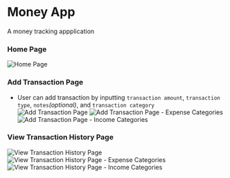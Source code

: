# Money App
A money tracking appplication 

### Home Page
  ![Home Page](https://drive.google.com/uc?export=view&id=16E1xTQE4srRyuZh5bV5Dl8cBECzRIR-k)
  
### Add Transaction Page
  - User can add transaction by inputting `transaction amount`, `transaction type`, `notes`*(optional)*, and `transaction category` 
  ![Add Transaction Page](https://drive.google.com/uc?export=view&id=16E1xTQE4srRyuZh5bV5Dl8cBECzRIR-k)
  ![Add Transaction Page - Expense Categories](https://drive.google.com/uc?export=view&id=1SdXGnQM-IxKvhD6KDni_E9oJ30OxKblh)
  ![Add Transaction Page - Income Categories](https://drive.google.com/uc?export=view&id=1MQgOgJ2EGaARWfaCWwiEOMa2ijfg4yDo)

### View Transaction History Page
  ![View Transaction History Page ](https://drive.google.com/uc?export=view&id=1GvwIk03cmtg9XbJh5mY8P4Pt6IX-yJz5)
  ![View Transaction History Page - Expense Categories](https://drive.google.com/uc?export=view&id=1r75MjvnCRc0eMay1RQruOMFs_JbA0Ejy)
  ![View Transaction History Page - Income Categories](https://drive.google.com/uc?export=view&id=1AxX_9Kl0zaQ5aTZzc-BF4UiBUBDyfYs2)
